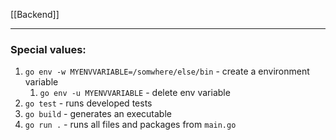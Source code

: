 [[Backend]]
***
### Special values:
1.  `go env -w MYENVVARIABLE=/somwhere/else/bin`  - create a environment variable 
	1. `go env -u MYENVVARIABLE` - delete env variable 
2. `go test` - runs developed tests 
3. `go build` - generates an executable
4. `go run .` - runs all files and packages from `main.go`